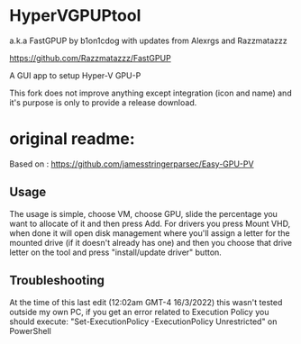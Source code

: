 # HyperVGPUPtool
a.k.a FastGPUP by b1on1cdog with updates from Alexrgs and Razzmatazzz

https://github.com/Razzmatazzz/FastGPUP

A GUI app to setup Hyper-V GPU-P

This fork does not improve anything except integration (icon and name) and it's purpose is only to provide a release download.

# original readme:

Based on : https://github.com/jamesstringerparsec/Easy-GPU-PV
## Usage
The usage is simple, choose VM, choose GPU, slide the percentage you want to allocate of it and then press Add. 
For drivers you press Mount VHD, when done it will open disk management where you'll assign a letter for the mounted drive (if it doesn't already has one) and then you choose that drive letter on the tool and press "install/update driver" button. 
## Troubleshooting
At the time of this last edit (12:02am GMT-4 16/3/2022) this wasn't tested outside my own PC, if you get an error related to Execution Policy you should execute:
"Set-ExecutionPolicy -ExecutionPolicy Unrestricted" on PowerShell
